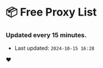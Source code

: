 # :package: Free Proxy List
### Updated every 15 minutes.

- Last updated: `2024-10-15 16:28`

:heart:
